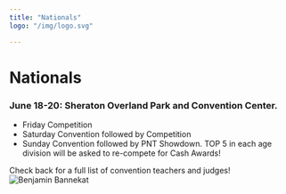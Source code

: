 ```yaml
---
title: "Nationals"
logo: "/img/logo.svg"

---
```

# Nationals
### **June 18-20**: Sheraton Overland Park and Convention Center. 

* Friday Competition
* Saturday Convention followed by Competition 
* Sunday Convention followed by PNT Showdown. TOP 5 in each age division will be asked to re-compete for Cash Awards! 

Check back for a full list of convention teachers and judges! 
![Benjamin Bannekat](/img/nationals_kc.jpg)